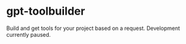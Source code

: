 # gpt-toolbuilder

Build and get tools for your project based on a request. Development currently paused.
